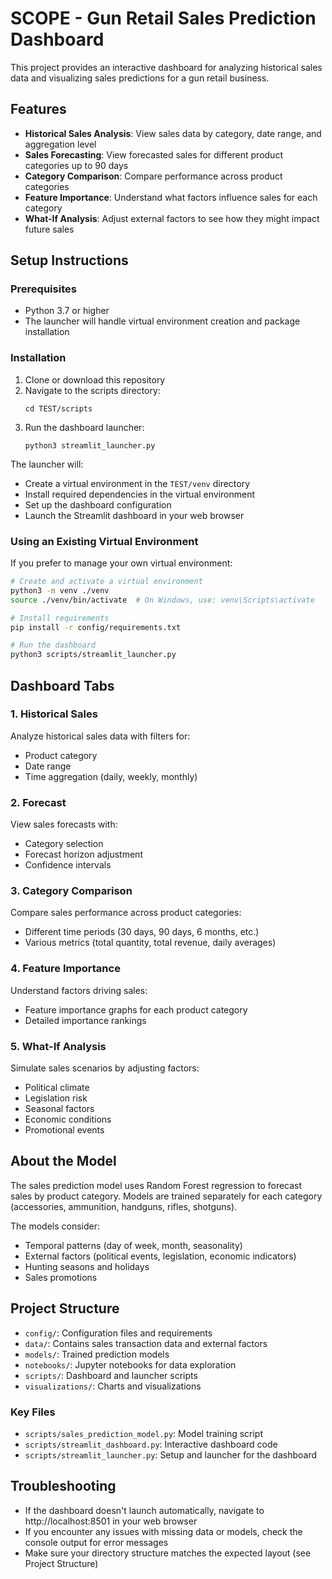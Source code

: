 # SCOPE - Gun Retail Sales Prediction Dashboard

This project provides an interactive dashboard for analyzing historical sales data and visualizing sales predictions for a gun retail business.

## Features

- **Historical Sales Analysis**: View sales data by category, date range, and aggregation level
- **Sales Forecasting**: View forecasted sales for different product categories up to 90 days
- **Category Comparison**: Compare performance across product categories
- **Feature Importance**: Understand what factors influence sales for each category
- **What-If Analysis**: Adjust external factors to see how they might impact future sales

## Setup Instructions

### Prerequisites

- Python 3.7 or higher
- The launcher will handle virtual environment creation and package installation

### Installation

1. Clone or download this repository
2. Navigate to the scripts directory:
   ```
   cd TEST/scripts
   ```
3. Run the dashboard launcher:
   ```
   python3 streamlit_launcher.py
   ```
   
The launcher will:
- Create a virtual environment in the `TEST/venv` directory
- Install required dependencies in the virtual environment
- Set up the dashboard configuration
- Launch the Streamlit dashboard in your web browser

### Using an Existing Virtual Environment

If you prefer to manage your own virtual environment:

```bash
# Create and activate a virtual environment
python3 -m venv ./venv
source ./venv/bin/activate  # On Windows, use: venv\Scripts\activate

# Install requirements
pip install -r config/requirements.txt

# Run the dashboard
python3 scripts/streamlit_launcher.py
```

## Dashboard Tabs

### 1. Historical Sales
Analyze historical sales data with filters for:
- Product category
- Date range
- Time aggregation (daily, weekly, monthly)

### 2. Forecast
View sales forecasts with:
- Category selection
- Forecast horizon adjustment
- Confidence intervals

### 3. Category Comparison
Compare sales performance across product categories:
- Different time periods (30 days, 90 days, 6 months, etc.)
- Various metrics (total quantity, total revenue, daily averages)

### 4. Feature Importance
Understand factors driving sales:
- Feature importance graphs for each product category
- Detailed importance rankings

### 5. What-If Analysis
Simulate sales scenarios by adjusting factors:
- Political climate
- Legislation risk
- Seasonal factors
- Economic conditions
- Promotional events

## About the Model

The sales prediction model uses Random Forest regression to forecast sales by product category. Models are trained separately for each category (accessories, ammunition, handguns, rifles, shotguns).

The models consider:
- Temporal patterns (day of week, month, seasonality)
- External factors (political events, legislation, economic indicators)
- Hunting seasons and holidays
- Sales promotions

## Project Structure

- `config/`: Configuration files and requirements
- `data/`: Contains sales transaction data and external factors
- `models/`: Trained prediction models
- `notebooks/`: Jupyter notebooks for data exploration
- `scripts/`: Dashboard and launcher scripts
- `visualizations/`: Charts and visualizations

### Key Files
- `scripts/sales_prediction_model.py`: Model training script
- `scripts/streamlit_dashboard.py`: Interactive dashboard code
- `scripts/streamlit_launcher.py`: Setup and launcher for the dashboard

## Troubleshooting

- If the dashboard doesn't launch automatically, navigate to http://localhost:8501 in your web browser
- If you encounter any issues with missing data or models, check the console output for error messages
- Make sure your directory structure matches the expected layout (see Project Structure)